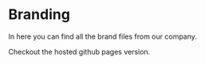 # Branding

In here you can find all the brand files from our company.

Checkout the hosted github pages version.
